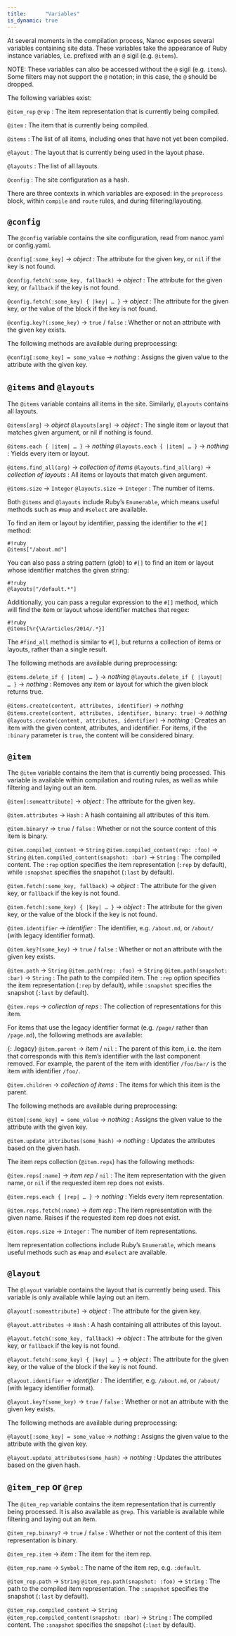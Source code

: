 ```yaml
---
title:      "Variables"
is_dynamic: true
---
```


At several moments in the compilation process, Nanoc exposes several variables containing site data. These variables take the appearance of Ruby instance variables, i.e. prefixed with an `@` sigil (e.g. `@items`).

NOTE: These variables can also be accessed without the `@` sigil (e.g. `items`). Some filters may not support the `@` notation; in this case, the `@` should be dropped.

The following variables exist:

`@item_rep`
`@rep`
: The item representation that is currently being compiled.

`@item`
: The item that is currently being compiled.

`@items`
: The list of all items, including ones that have not yet been compiled.

`@layout`
: The layout that is currently being used in the layout phase.

`@layouts`
: The list of all layouts.

`@config`
: The site configuration as a hash.

There are three contexts in which variables are exposed: in the `preprocess` block, within `compile` and `route` rules, and during filtering/layouting.

## `@config`

The `@config` variable contains the site configuration, read from <span class="filename">nanoc.yaml</span> or <span class="filename">config.yaml</span>.

`@config[:some_key]` &rarr; _object_
: The attribute for the given key, or `nil` if the key is not found.

`@config.fetch(:some_key, fallback)` &rarr; _object_
: The attribute for the given key, or `fallback` if the key is not found.

`@config.fetch(:some_key) { |key| … }` &rarr; _object_
: The attribute for the given key, or the value of the block if the key is not found.

`@config.key?(:some_key)` &rarr; `true` / `false`
: Whether or not an attribute with the given key exists.

The following methods are available during preprocessing:

`@config[:some_key] = some_value` &rarr; _nothing_
: Assigns the given value to the attribute with the given key.

## `@items` and `@layouts`

The `@items` variable contains all items in the site. Similarly, `@layouts` contains all layouts.

`@items[arg]` &rarr; _object_
`@layouts[arg]` &rarr; _object_
: The single item or layout that matches given argument, or nil if nothing is found.

`@items.each { |item| … }` &rarr; _nothing_
`@layouts.each { |item| … }` &rarr; _nothing_
: Yields every item or layout.

`@items.find_all(arg)` &rarr; _collection of items_
`@layouts.find_all(arg)` &rarr; _collection of layouts_
: All items or layouts that match given argument.

`@items.size` &rarr; `Integer`
`@layouts.size` &rarr; `Integer`
: The number of items.

Both `@items` and `@layouts` include Ruby’s `Enumerable`, which means useful methods such as `#map` and `#select` are available.

To find an item or layout by identifier, passing the identifier to the `#[]` method:

	#!ruby
	@items["/about.md"]

You can also pass a string pattern (_glob_) to `#[]` to find an item or layout whose identifier matches the given string:

	#!ruby
	@layouts["/default.*"]

Additionally, you can pass a regular expression to the `#[]` method, which will find the item or layout whose identifier matches that regex:

	#!ruby
	@items[%r{\A/articles/2014/.*}]

The `#find_all` method is similar to `#[]`, but returns a collection of items or layouts, rather than a single result.

The following methods are available during preprocessing:

`@items.delete_if { |item| … }` &rarr; _nothing_
`@layouts.delete_if { |layout| … }` &rarr; _nothing_
: Removes any item or layout for which the given block returns true.

`@items.create(content, attributes, identifier)` &rarr; _nothing_
`@items.create(content, attributes, identifier, binary: true)` &rarr; _nothing_
`@layouts.create(content, attributes, identifier)` &rarr; _nothing_
: Creates an item with the given content, attributes, and identifier. For items, if the `:binary` parameter is `true`, the content will be considered binary.

## `@item`

The `@item` variable contains the item that is currently being processed. This variable is available within compilation and routing rules, as well as while filtering and laying out an item.

`@item[:someattribute]` &rarr; _object_
: The attribute for the given key.

`@item.attributes` &rarr; `Hash`
: A hash containing all attributes of this item.

`@item.binary?` &rarr; `true` / `false`
: Whether or not the source content of this item is binary.

`@item.compiled_content` &rarr; `String`
`@item.compiled_content(rep: :foo)` &rarr; `String`
`@item.compiled_content(snapshot: :bar)` &rarr; `String`
: The compiled content. The `:rep` option specifies the item representation (`:rep` by default), while `:snapshot` specifies the snapshot (`:last` by default).

`@item.fetch(:some_key, fallback)` &rarr; _object_
: The attribute for the given key, or `fallback` if the key is not found.

`@item.fetch(:some_key) { |key| … }` &rarr; _object_
: The attribute for the given key, or the value of the block if the key is not found.

`@item.identifier` &rarr; _identifier_
: The identifier, e.g. `/about.md`, or `/about/` (with legacy identifier format).

`@item.key?(some_key)` &rarr; `true` / `false`
: Whether or not an attribute with the given key exists.

`@item.path` &rarr; `String`
`@item.path(rep: :foo)` &rarr; `String`
`@item.path(snapshot: :bar)` &rarr; `String`
: The path to the compiled item. The `:rep` option specifies the item representation (`:rep` by default), while `:snapshot` specifies the snapshot (`:last` by default).

`@item.reps` &rarr; _collection of reps_
: The collection of representations for this item.

For items that use the legacy identifier format (e.g. `/page/` rather than `/page.md`), the following methods are available:

{: .legacy}
`@item.parent` &rarr; _item_ / `nil`
: The parent of this item, i.e. the item that corresponds with this item’s
  identifier with the last component removed. For example, the parent of the
  item with identifier `/foo/bar/` is the item with identifier `/foo/`.

`@item.children` &rarr; _collection of items_
: The items for which this item is the parent.

The following methods are available during preprocessing:

`@item[:some_key] = some_value` &rarr; _nothing_
: Assigns the given value to the attribute with the given key.

`@item.update_attributes(some_hash)` &rarr; _nothing_
: Updates the attributes based on the given hash.

The item reps collection (`@item.reps`) has the following methods:

`@item.reps[:name]` &rarr; _item rep_ / `nil`
: The item representation with the given name, or `nil` if the requested item rep does not exists.

`@item.reps.each { |rep| … }` &rarr; _nothing_
: Yields every item representation.

`@item.reps.fetch(:name)` &rarr; _item rep_
: The item representation with the given name. Raises if the requested item rep does not exist.

`@item.reps.size` &rarr; `Integer`
: The number of item representations.

Item representation collections include Ruby’s `Enumerable`, which means useful methods such as `#map` and `#select` are available.

## `@layout`

The `@layout` variable contains the layout that is currently being used. This variable is only available while laying out an item.

`@layout[:someattribute]` &rarr; _object_
: The attribute for the given key.

`@layout.attributes` &rarr; `Hash`
: A hash containing all attributes of this layout.

`@layout.fetch(:some_key, fallback)` &rarr; _object_
: The attribute for the given key, or `fallback` if the key is not found.

`@layout.fetch(:some_key) { |key| … }` &rarr; _object_
: The attribute for the given key, or the value of the block if the key is not found.

`@layout.identifier` &rarr; _identifier_
: The identifier, e.g. `/about.md`, or `/about/` (with legacy identifier format).

`@layout.key?(some_key)` &rarr; `true` / `false`
: Whether or not an attribute with the given key exists.

The following methods are available during preprocessing:

`@layout[:some_key] = some_value` &rarr; _nothing_
: Assigns the given value to the attribute with the given key.

`@layout.update_attributes(some_hash)` &rarr; _nothing_
: Updates the attributes based on the given hash.

## `@item_rep` or `@rep`

The `@item_rep` variable contains the item representation that is currently being processed. It is also available as `@rep`. This variable is available while filtering and laying out an item.

`@item_rep.binary?` &rarr; `true` / `false`
: Whether or not the content of this item representation is binary.

`@item_rep.item` &rarr; _item_
: The item for the item rep.

`@item_rep.name` &rarr; `Symbol`
: The name of the item rep, e.g. `:default`.

`@item_rep.path` &rarr; `String`
`@item_rep.path(snapshot: :foo)` &rarr; `String`
: The path to the compiled item representation. The `:snapshot` specifies the snapshot (`:last` by default).

`@item_rep.compiled_content` &rarr; `String`
`@item_rep.compiled_content(snapshot: :bar)` &rarr; `String`
: The compiled content. The `:snapshot` specifies the snapshot (`:last` by default).
